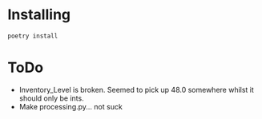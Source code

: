 # Installing

```
poetry install
```

# ToDo

- Inventory_Level is broken. Seemed to pick up 48.0 somewhere whilst it should only be ints. 
- Make processing.py... not suck